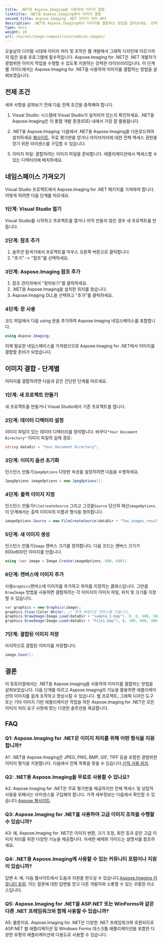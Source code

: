 ```yaml
---
title: .NET용 Aspose.Imaging을 사용하여 이미지 결합
linktitle: .NET용 Aspose.Imaging에서 이미지 결합
second_title: Aspose.Imaging .NET 이미지 처리 API
description: .NET용 Aspose.Imaging에서 이미지를 결합하는 방법을 알아보세요. 강력한 이미지 처리에 대한 단계별 가이드입니다.
type: docs
weight: 10
url: /ko/net/image-composition/combine-images/
---
```

오늘날의 디지털 시대에 이미지 처리 및 조작은 웹 개발에서 그래픽 디자인에 이르기까지 많은 응용 프로그램에 필수적입니다. Aspose.Imaging for .NET은 .NET 개발자가 광범위한 이미지 작업을 수행할 수 있도록 지원하는 강력한 라이브러리입니다. 이 단계별 가이드에서는 Aspose.Imaging for .NET을 사용하여 이미지를 결합하는 방법을 살펴보겠습니다. 

## 전제 조건

세부 사항을 살펴보기 전에 다음 전제 조건을 충족해야 합니다.

1. Visual Studio: 시스템에 Visual Studio가 설치되어 있는지 확인하세요. .NET용 Aspose.Imaging은 이 통합 개발 환경(IDE) 내에서 가장 잘 활용됩니다.

2.  .NET용 Aspose.Imaging: 다음에서 .NET용 Aspose.Imaging을 다운로드하여 설치하세요.[웹사이트](https://releases.aspose.com/imaging/net/). 무료 평가판을 얻거나 라이브러리에 대한 전체 액세스 권한을 얻기 위한 라이센스를 구입할 수 있습니다.

3. 이미지 파일: 결합하려는 이미지 파일을 준비합니다. 애플리케이션에서 액세스할 수 있는 디렉터리에 배치하세요.

## 네임스페이스 가져오기

Visual Studio 프로젝트에서 Aspose.Imaging for .NET 패키지를 가져와야 합니다. 이렇게 하려면 다음 단계를 따르세요.

### 1단계: Visual Studio 열기

Visual Studio를 시작하고 프로젝트를 열거나 아직 만들지 않은 경우 새 프로젝트를 만듭니다.

### 2단계: 참조 추가

1. 솔루션 탐색기에서 프로젝트를 마우스 오른쪽 버튼으로 클릭합니다.
2. "추가" -> "참조"를 선택하세요.

### 3단계: Aspose.Imaging 참조 추가

1. 참조 관리자에서 "찾아보기"를 클릭하세요.
2. .NET용 Aspose.Imaging을 설치한 위치를 찾습니다.
3. Aspose.Imaging DLL을 선택하고 "추가"를 클릭하세요.

### 4단계: 문 사용

코드 파일에서 다음 using 문을 추가하여 Aspose.Imaging 네임스페이스를 포함합니다.

```csharp
using Aspose.Imaging;
```

이제 필요한 네임스페이스를 가져왔으므로 Aspose.Imaging for .NET에서 이미지를 결합할 준비가 되었습니다.

## 이미지 결합 - 단계별

이미지를 결합하려면 다음과 같은 간단한 단계를 따르세요.

### 1단계: 새 프로젝트 만들기

새 프로젝트를 만들거나 Visual Studio에서 기존 프로젝트를 엽니다.

### 2단계: 데이터 디렉터리 설정

 이미지 파일이 있는 데이터 디렉터리를 정의합니다. 바꾸다`"Your Document Directory"` 이미지 파일의 실제 경로:

```csharp
string dataDir = "Your Document Directory";
```

### 3단계: 이미지 옵션 초기화

 인스턴스 만들기`JpegOptions` 다양한 속성을 설정하려면 다음을 수행하세요.

```csharp
JpegOptions imageOptions = new JpegOptions();
```

### 4단계: 출력 이미지 지정

 인스턴스 만들기`FileCreateSource` 그리고 그것을`Source` 당신의 재산`imageOptions`. 이 단계에서는 출력 이미지의 이름과 형식을 정의합니다.

```csharp
imageOptions.Source = new FileCreateSource(dataDir + "Two_images_result_out.bmp", false);
```

### 5단계: 새 이미지 생성

 인스턴스 만들기`Image` 캔버스 크기를 정의합니다. 다음 코드는 캔버스 크기가 600x600인 이미지를 만듭니다.

```csharp
using (var image = Image.Create(imageOptions, 600, 600))
```

### 6단계: 캔버스에 이미지 추가

 사용`Graphics`캔버스에 이미지를 추가하고 위치를 지정하는 클래스입니다. 그만큼`DrawImage` 방법을 사용하면 결합하려는 각 이미지의 이미지 파일, 위치 및 크기를 지정할 수 있습니다.

```csharp
var graphics = new Graphics(image);
graphics.Clear(Color.White); // 흰색 배경으로 캔버스를 지웁니다.
graphics.DrawImage(Image.Load(dataDir + "sample_1.bmp"), 0, 0, 600, 300); // 첫 번째 이미지.
graphics.DrawImage(Image.Load(dataDir + "File1.bmp"), 0, 300, 600, 300);    // 두 번째 이미지.
```

### 7단계: 결합된 이미지 저장

마지막으로 결합된 이미지를 저장합니다.

```csharp
image.Save();
```

## 결론

이 튜토리얼에서는 .NET용 Aspose.Imaging을 사용하여 이미지를 결합하는 방법을 살펴보았습니다. 다음 단계를 따르고 Aspose.Imaging의 기능을 활용하면 애플리케이션의 이미지를 쉽게 조작하고 향상시킬 수 있습니다. 웹 프로젝트, 그래픽 디자인 도구 또는 기타 이미지 기반 애플리케이션 작업을 하든 Aspose.Imaging for .NET은 모든 이미지 처리 요구 사항에 맞는 다양한 솔루션을 제공합니다.

## FAQ

### Q1: Aspose.Imaging for .NET은 이미지 처리를 위해 어떤 형식을 지원합니까?

 A1: .NET용 Aspose.Imaging은 JPEG, PNG, BMP, GIF, TIFF 등을 포함한 광범위한 이미지 형식을 지원합니다. 다음에서 전체 목록을 찾을 수 있습니다.[선적 서류 비치](https://reference.aspose.com/imaging/net/).

### Q2: .NET용 Aspose.Imaging을 무료로 사용할 수 있나요?

 A2: Aspose.Imaging for .NET은 무료 평가판을 제공하지만 전체 액세스 및 상업적 사용을 위해서는 라이센스를 구입해야 합니다. 가격 세부정보는 다음에서 확인할 수 있습니다.[Aspose 웹사이트](https://purchase.aspose.com/buy).

### Q3: Aspose.Imaging for .NET을 사용하여 고급 이미지 조작을 수행할 수 있습니까?

A3: 예, Aspose.Imaging for .NET은 이미지 변환, 크기 조정, 회전 등과 같은 고급 이미지 처리를 위한 다양한 기능을 제공합니다. 자세한 예제와 가이드는 설명서를 참조하세요.

### Q4: .NET용 Aspose.Imaging에 사용할 수 있는 커뮤니티 포럼이나 지원이 있습니까?

 답변 4: 예, 다음 웹사이트에서 도움과 지원을 받으실 수 있습니다.[Aspose.Imaging 커뮤니티 포럼](https://forum.aspose.com/). 이는 질문에 대한 답변을 얻고 다른 개발자와 소통할 수 있는 귀중한 리소스입니다.

### Q5: Aspose.Imaging for .NET을 ASP.NET 또는 WinForms와 같은 다른 .NET 프레임워크와 함께 사용할 수 있습니까?

A5: 물론이죠. Aspose.Imaging for .NET은 다양한 .NET 프레임워크와 호환되므로 ASP.NET 웹 애플리케이션 및 Windows Forms 데스크톱 애플리케이션을 포함한 다양한 유형의 애플리케이션에 다용도로 사용할 수 있습니다.